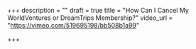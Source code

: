 +++
description = ""
draft = true
title = "How Can I Cancel My WorldVentures or DreamTrips Membership?"
video_url = "https://vimeo.com/519695198/bb508b1a99"

+++
